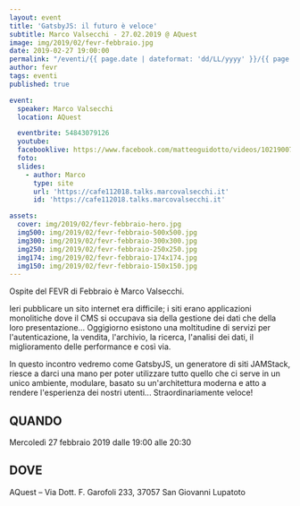 ```yaml
---
layout: event
title: 'GatsbyJS: il futuro è veloce'
subtitle: Marco Valsecchi - 27.02.2019 @ AQuest
image: img/2019/02/fevr-febbraio.jpg
date: 2019-02-27 19:00:00
permalink: "/eventi/{{ page.date | dateformat: 'dd/LL/yyyy' }}/{{ page.fileSlug | slug }}/index.html"
author: fevr
tags: eventi
published: true

event:
  speaker: Marco Valsecchi
  location: AQuest

  eventbrite: 54843079126
  youtube:
  facebooklive: https://www.facebook.com/matteoguidotto/videos/10219007744168448/
  foto:
  slides:
    - author: Marco
      type: site
      url: 'https://cafe112018.talks.marcovalsecchi.it'
      id: 'https://cafe112018.talks.marcovalsecchi.it'

assets:
  cover: img/2019/02/fevr-febbraio-hero.jpg
  img500: img/2019/02/fevr-febbraio-500x500.jpg
  img300: img/2019/02/fevr-febbraio-300x300.jpg
  img250: img/2019/02/fevr-febbraio-250x250.jpg
  img174: img/2019/02/fevr-febbraio-174x174.jpg
  img150: img/2019/02/fevr-febbraio-150x150.jpg
---
```


Ospite del FEVR di Febbraio è Marco Valsecchi.

Ieri pubblicare un sito internet era difficile; i siti erano applicazioni monolitiche dove il CMS si occupava sia della gestione dei dati che della loro presentazione... Oggigiorno esistono una moltitudine di servizi per l'autenticazione, la vendita, l'archivio, la ricerca, l'analisi dei dati, il miglioramento delle performance e così via.

In questo incontro vedremo come GatsbyJS, un generatore di siti JAMStack, riesce a darci una mano per poter utilizzare tutto quello che ci serve in un unico ambiente, modulare, basato su un'architettura moderna e atto a rendere l'esperienza dei nostri utenti... Straordinariamente veloce!

## QUANDO

Mercoledì 27 febbraio 2019 dalle 19:00 alle 20:30

## DOVE

AQuest – Via Dott. F. Garofoli 233, 37057 San Giovanni Lupatoto
